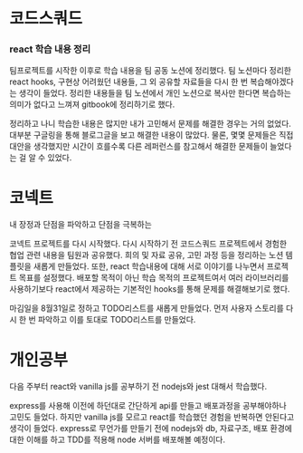 # 코드스쿼드

### react 학습 내용 정리

팀프로젝트를 시작한 이후로 학습 내용을 팀 공동 노션에 정리했다. 팀 노션마다 정리한 react hooks, 구현상 어려웠던 내용들, 그 외 공유할 자료들을 다시 한 번 복습해야겠다는 생각이 들었다. 정리한 내용들을 팀 노션에서 개인 노션으로 복사만 한다면 복습하는 의미가 없다고 느껴져 gitbook에 정리하기로 했다.

정리하고 나니 학습한 내용은 많지만 내가 고민해서 문제를 해결한 경우는 거의 없었다. 대부분 구글링을 통해 블로그글을 보고 해결한 내용이 많았다. 물론, 몇몇 문제들은 직접 대안을 생각했지만 시간이 흐를수록 다른 레퍼런스를 참고해서 해결한 문제들이 늘었다는 걸 알 수 있었다.

# 코넥트

내 장정과 단점을 파악하고 단점을 극복하는

코넥트 프로젝트를 다시 시작했다. 다시 시작하기 전 코드스쿼드 프로젝트에서 경험한 협업 관련 내용을 팀원과 공유했다. 희의 및 자료 공유, 고민 과정 등을 정리하는 노션 템플릿을 새롭게 만들었다. 또한, react 학습내용에 대해 서로 이야기를 나누면서 프로젝트 목표를 설정했다. 배포할 목적이 아닌 학습 목적의 프로젝트여서 여러 라이브러리를 사용하기보다 react에서 제공하는 기본적인 hooks를 통해 문제를 해결해보기로 했다.

마김일을 8월31일로 정하고 TODO리스트를 새롭게 만들었다. 먼저 사용자 스토리를 다시 한 번 파악하고 이를 토대로 TODO리스트를 만들었다.

# 개인공부

다음 주부터 react와 vanilla js를 공부하기 전 nodejs와 jest 대해서 학습했다.

express를 사용해 이전에 하던대로 간단하게 api를 만들고 배포과정을 공부해야하나 고민도 들었다. 하지만 vanilla js를 모르고 react를 학습했던 경험을 반복하면 안된다고 생각이 들었다. express로 무언가를 만들기 전에 nodejs와 db, 자료구조, 배포 환경에 대한 이해를 하고 TDD를 적용해 node 서버를 배포해볼 예정이다.
